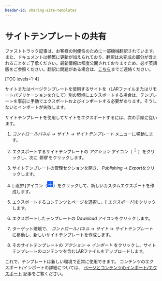 ```yaml
---
header-id: sharing-site-templates
---
```


# サイトテンプレートの共有

<p class="alert alert-info"><span class="wysiwyg-color-blue120">ファストトラック記事は、お客様の利便性のために一部機械翻訳されています。また、ドキュメントは頻繁に更新が加えられており、翻訳は未完成の部分が含まれることをご了承ください。最新情報は都度公開されておりますため、必ず英語版をご参照ください。翻訳に問題がある場合は、<a href="mailto:support-content-jp@liferay.com">こちら</a>までご連絡ください。</span></p>

[TOC levels=1-4]

サイトまたはページテンプレートを使用するサイトを（LARファイルまたはリモートパブリケーションを介して）別の環境にエクスポートする場合は、テンプレートを事前に手動でエクスポートおよびインポートする必要があります。そうしないとインポートが失敗します。

サイトテンプレートを使用してサイトをエクスポートするには、次の手順に従います。

1.  *コントロールパネル* → *サイト* → *サイトテンプレート* メニューに移動します。

2.  エクスポートするサイトテンプレートの *アクション* アイコン（![Actions](../../../../images/icon-actions.png)）をクリックし、次に *管理* をクリックします。

3.  サイトテンプレートの管理セクションを開き、 *Publishing* → *Export*をクリックします。

4.  [ *追加* ]アイコン（![Add](../../../../images/icon-add.png)）をクリックして、新しいカスタムエクスポートを作成します。

5.  エクスポートするコンテンツとページを選択し、[ *エクスポート*]をクリックします。

6.  エクスポートしたテンプレートの *Download* アイコンをクリックします。

7.  ターゲット環境で、 *コントロールパネル* → *サイト* → *サイトテンプレート* に移動し、新しいサイトテンプレートを作成します。

8.  そのサイトテンプレートの *アクション* → *インポート* をクリックし、サイトテンプレートのコンテンツを含むLARファイルをアップロードします。

これで、テンプレートは新しい環境で正常に使用できます。 コンテンツのエクスポート/インポートの詳細については、 [ページとコンテンツのインポート/エクスポート](/docs/7-1/user/-/knowledge_base/u/importing-exporting-pages-and-content) 記事をご覧ください。

